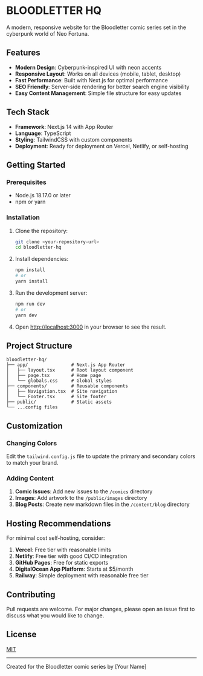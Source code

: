 # BLOODLETTER HQ

A modern, responsive website for the Bloodletter comic series set in the cyberpunk world of Neo Fortuna.

## Features

- **Modern Design**: Cyberpunk-inspired UI with neon accents
- **Responsive Layout**: Works on all devices (mobile, tablet, desktop)
- **Fast Performance**: Built with Next.js for optimal performance
- **SEO Friendly**: Server-side rendering for better search engine visibility
- **Easy Content Management**: Simple file structure for easy updates

## Tech Stack

- **Framework**: Next.js 14 with App Router
- **Language**: TypeScript
- **Styling**: TailwindCSS with custom components
- **Deployment**: Ready for deployment on Vercel, Netlify, or self-hosting

## Getting Started

### Prerequisites

- Node.js 18.17.0 or later
- npm or yarn

### Installation

1. Clone the repository:
   ```bash
   git clone <your-repository-url>
   cd bloodletter-hq
   ```

2. Install dependencies:
   ```bash
   npm install
   # or
   yarn install
   ```

3. Run the development server:
   ```bash
   npm run dev
   # or
   yarn dev
   ```

4. Open [http://localhost:3000](http://localhost:3000) in your browser to see the result.

## Project Structure

```
bloodletter-hq/
├── app/                # Next.js App Router
│   ├── layout.tsx      # Root layout component
│   ├── page.tsx        # Home page
│   └── globals.css     # Global styles
├── components/         # Reusable components
│   ├── Navigation.tsx  # Site navigation
│   └── Footer.tsx      # Site footer
├── public/             # Static assets
└── ...config files
```

## Customization

### Changing Colors

Edit the `tailwind.config.js` file to update the primary and secondary colors to match your brand.

### Adding Content

1. **Comic Issues**: Add new issues to the `/comics` directory
2. **Images**: Add artwork to the `/public/images` directory
3. **Blog Posts**: Create new markdown files in the `/content/blog` directory

## Hosting Recommendations

For minimal cost self-hosting, consider:

1. **Vercel**: Free tier with reasonable limits
2. **Netlify**: Free tier with good CI/CD integration
3. **GitHub Pages**: Free for static exports
4. **DigitalOcean App Platform**: Starts at $5/month
5. **Railway**: Simple deployment with reasonable free tier

## Contributing

Pull requests are welcome. For major changes, please open an issue first to discuss what you would like to change.

## License

[MIT](https://choosealicense.com/licenses/mit/)

---
Created for the Bloodletter comic series by [Your Name] 